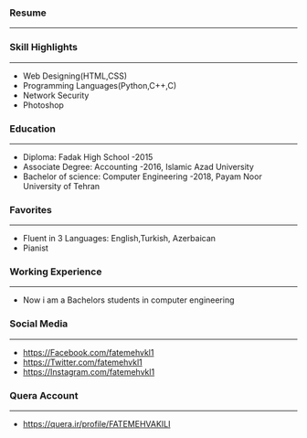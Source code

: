### Resume
---
### Skill Highlights
---
+ Web Designing(HTML,CSS)
+ Programming Languages(Python,C++,C)
+ Network Security
+ Photoshop
### Education
---
+ Diploma: Fadak High School
 -2015
+ Associate Degree: Accounting
 -2016, Islamic Azad University
+ Bachelor of science: Computer Engineering
 -2018, Payam Noor University of Tehran
### Favorites
---
+ Fluent in 3 Languages: English,Turkish, Azerbaican
+ Pianist
### Working Experience
---
+ Now i am a Bachelors students in computer engineering
### Social Media
---
+ https://Facebook.com/fatemehvkl1
+ https://Twitter.com/fatemehvkl1
+ https://Instagram.com/fatemehvkl1
### Quera Account
---
+ https://quera.ir/profile/FATEMEHVAKILI
